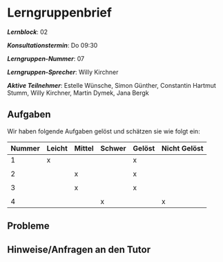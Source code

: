 # Lerngruppenbrief

**_Lernblock_**: 02

**_Konsultationstermin_**: Do 09:30

**_Lerngruppen-Nummer_**: 07

**_Lerngruppen-Sprecher_**: Willy Kirchner

**_Aktive Teilnehmer_**: Estelle Wünsche, Simon Günther, Constantin Hartmut Stumm, Willy Kirchner, Martin Dymek, Jana Bergk

## Aufgaben

Wir haben folgende Aufgaben gelöst und schätzen sie wie folgt ein:

| Nummer | Leicht | Mittel | Schwer | Gelöst | Nicht Gelöst |
| ------ | ------ | ------ | ------ | ------ | ------------ |
| 1      | x      |        |        | x      |              |
|        |        |        |        |        |              |
| 2      |        | x      |        | x      |              |
|        |        |        |        |        |              |
| 3      |        | x      |        | x      |              |
|        |        |        |        |        |              |
| 4      |        |        | x      |        |  x           |

## Probleme

## Hinweise/Anfragen an den Tutor
